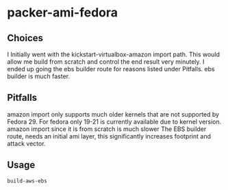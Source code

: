 # packer-ami-fedora

## Choices
I Initially went with the kickstart-virtualbox-amazon import path. This would allow me build from scratch and control the end result very minutely.
I ended up going the ebs builder route for reasons listed under Pitfalls. 
ebs builder is much faster.

## Pitfalls
amazon import only supports much older kernels that are not supported by Fedora 29. For fedora only 19-21 is currently available due to kernel version.
amazon import since it is from scratch is much slower
The EBS builder route, needs an initial ami layer, this significantly increases footprint and attack vector.

## Usage
```bash
build-aws-ebs 
```

